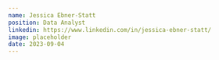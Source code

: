 ```yaml
---
name: Jessica Ebner-Statt
position: Data Analyst
linkedin: https://www.linkedin.com/in/jessica-ebner-statt/
image: placeholder
date: 2023-09-04
---
```

